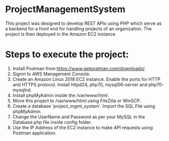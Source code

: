 # ProjectManagementSystem
This project was designed to develop REST APIs using PHP which serve as a backend for a front end for handling projects of an organization. The project is then deployed in the Amazon EC2 instance.

# Steps to execute the project:
1. Install Postman from https://www.getpostman.com/downloads/.
2. Signin to AWS Management Console.
3. Create an Amazon Linux 2018 EC2 instance. Enable the ports for HTTP and HTTPS protocol. Install httpd24, php70, mysql56-server and php70-mysqlnd.
4. Install phpMyAdmin inside the /var/www/html.
5. Move this project to /var/www/html using FileZilla or WinSCP.
6. Create a database 'project_mgmt_system'. Import the SQL File using phpMyAdmin.
7. Change the UserName and Password as per your MySQL in the Database.php file inside config folder.
8. Use the IP Address of the EC2 instance to make API requests using Postman application.
